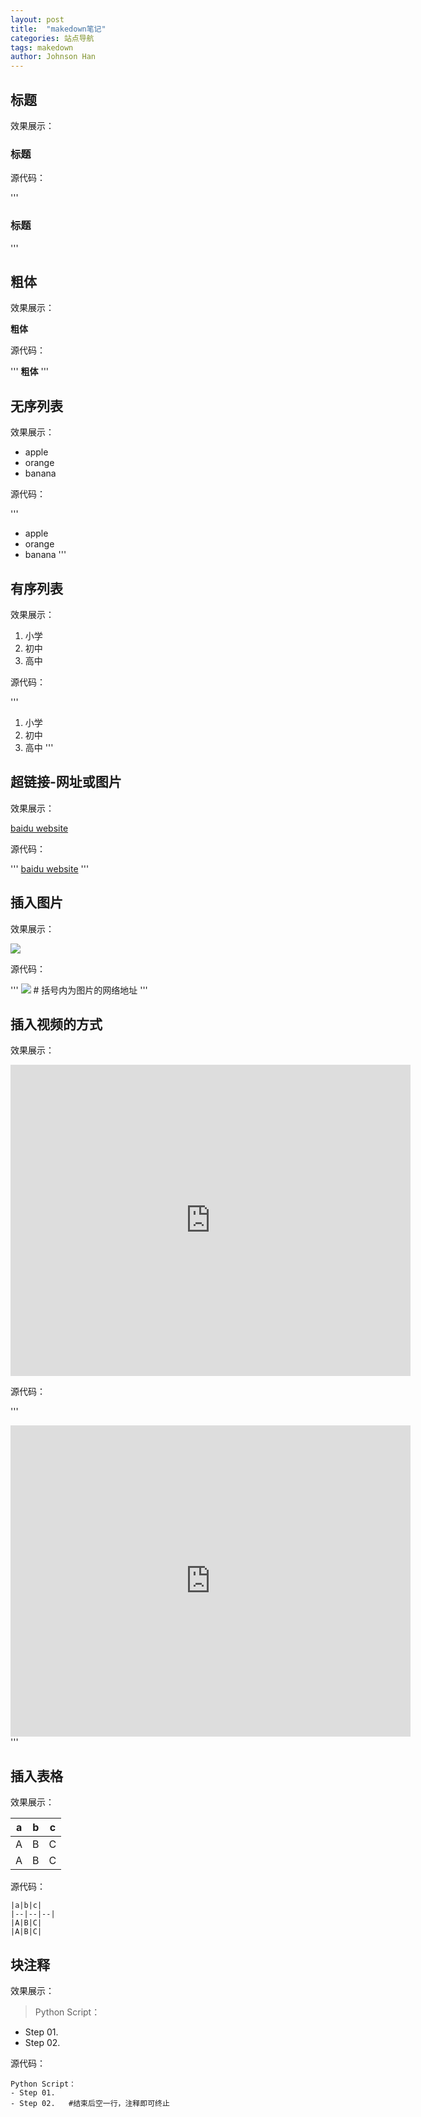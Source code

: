 ```yaml
---
layout: post
title:  "makedown笔记"
categories: 站点导航
tags: makedown
author: Johnson Han
---
```


## 标题

效果展示：

### 标题

源代码：

'''
### 标题
'''

## 粗体

效果展示：

**粗体**

源代码：

'''
**粗体**
'''
## 无序列表

效果展示：

- apple
- orange
- banana

源代码：

'''
- apple
- orange
- banana
'''

## 有序列表

效果展示：

1. 小学
2. 初中
3. 高中

源代码：

'''
1. 小学
2. 初中
3. 高中
'''


## 超链接-网址或图片

效果展示：

[baidu website](https://www.baidu.com)

源代码：

'''
[baidu website](https://www.baidu.com)
'''

## 插入图片

效果展示：

![](https://timgsa.baidu.com/timg?image&quality=80&size=b9999_10000&sec=1509713354501&di=a983ab80d542356d9177d2c2cf595a9e&imgtype=jpg&src=http%3A%2F%2Fimg2.imgtn.bdimg.com%2Fit%2Fu%3D3493183606%2C2015949947%26fm%3D214%26gp%3D0.jpg)

源代码：

'''
![](https://timgsa.baidu.com/timg?image&quality=80&size=b9999_10000&sec=1509713354501&di=a983ab80d542356d9177d2c2cf595a9e&imgtype=jpg&src=http%3A%2F%2Fimg2.imgtn.bdimg.com%2Fit%2Fu%3D3493183606%2C2015949947%26fm%3D214%26gp%3D0.jpg)      # 括号内为图片的网络地址
'''
## 插入视频的方式

效果展示：

<iframe frameborder="0" width="640" height="498" src="https://v.qq.com/iframe/player.html?vid=r00104XVFyV&tiny=0&auto=0" allowfullscreen></iframe>

源代码：

'''
<iframe frameborder="0" width="640" height="498" src="https://v.qq.com/iframe/player.html?vid=r00104XVFyV&tiny=0&auto=0" allowfullscreen></iframe>
'''

## 插入表格

效果展示：

|a|b|c|
|--|--|--|
|A|B|C|
|A|B|C|

源代码：

```
|a|b|c|
|--|--|--|
|A|B|C|
|A|B|C|
```

## 块注释

效果展示：

> Python Script：
- Step 01.
- Step 02.

源代码：

```
Python Script：
- Step 01.
- Step 02.   #结束后空一行，注释即可终止
```